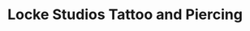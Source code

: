 ---
title: "Locke Studios Tattoo and Piercing"
url: /gettysburg/locke-studios-tattoo-and-piercing/
shop: tattoo
---